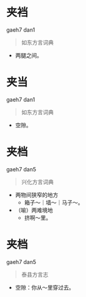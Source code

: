 # 夹裆
gaeh7 dan1
> 如东方言词典
- 两腿之间。

# 夹当
gaeh7 dan1
> 如东方言词典
- 空隙。

# 夹档
gaeh7 dan5
> 兴化方言词典
- 两物间狭窄的地方
  - 箱子～｜墙～｜马子～。
- （喻）两难境地
  - 挤啊～里。

# 夹档
gaeh7 dan5
> 泰县方言志
- 空隙：你从～里穿过去。
